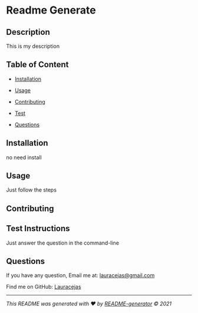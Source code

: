 
  #  Readme Generate
  

  ## Description
  This is my description

## Table of Content
- [Installation](#installation)
- [Usage](#usage)

- [Contributing](#contributing)
- [Test](#Test)
- [Questions](#questions)

## Installation
  no need install

## Usage
  Just follow the steps



## Contributing
  

## Test Instructions
  Just answer the question in the command-line

## Questions
If you have any question, Email me at: lauracejas@gmail.com 
  
  Find me on GitHub: [Lauracejas](https://github.com/Lauracejas)   
  
  ---

  _This README was generated with ❤️ by [README-generator](https://github.com/Lauracejas/Professional-README-Generator) © 2021_
